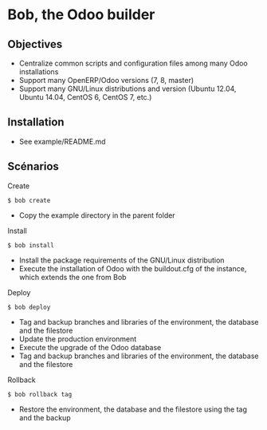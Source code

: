 Bob, the Odoo builder
=====================

Objectives
----------

* Centralize common scripts and configuration files among many Odoo installations
* Support many OpenERP/Odoo versions (7, 8, master)
* Support many GNU/Linux distributions and version (Ubuntu 12.04, Ubuntu 14.04, CentOS 6, CentOS 7, etc.)

Installation
------------

* See example/README.md

Scénarios
---------

Create

    $ bob create

* Copy the example directory in the parent folder

Install

    $ bob install

* Install the package requirements of the GNU/Linux distribution
* Execute the installation of Odoo with the buildout.cfg of the instance, which extends the one from Bob

Deploy

    $ bob deploy

* Tag and backup branches and libraries of the environment, the database and the filestore
* Update the production environment
* Execute the upgrade of the Odoo database
* Tag and backup branches and libraries of the environment, the database and the filestore

Rollback

    $ bob rollback tag

* Restore the environment, the database and the filestore using the tag and the backup
